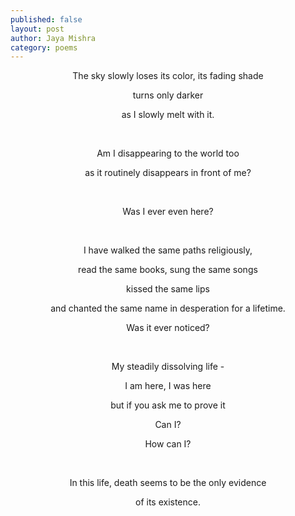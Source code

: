 ```yaml
---
published: false
layout: post
author: Jaya Mishra
category: poems
---
```

<p style="text-align: center;">The sky slowly loses its color, its fading shade</p>
<p style="text-align: center;">turns only darker</p>
<p style="text-align: center;">as I slowly melt with it.</p>
<p style="text-align: center;">&nbsp;</p>
<p style="text-align: center;">Am I disappearing to the world too</p>
<p style="text-align: center;">as it routinely disappears in front of me?</p>
<p style="text-align: center;">&nbsp;</p>
<p style="text-align: center;">Was I ever even here?</p>
<p style="text-align: center;">&nbsp;</p>
<p style="text-align: center;">I have walked the same paths religiously,</p>
<p style="text-align: center;">read the same books, sung the same songs</p>
<p style="text-align: center;">kissed the same lips</p>
<p style="text-align: center;">and chanted the same name in desperation for a lifetime.</p>
<p style="text-align: center;">Was it ever noticed?</p>
<p style="text-align: center;">&nbsp;</p>
<p style="text-align: center;">My steadily dissolving life -</p>
<p style="text-align: center;">I am here, I was here</p>
<p style="text-align: center;">but if you ask me to prove it</p>
<p style="text-align: center;">Can I?</p>
<p style="text-align: center;">How can I?</p>
<p style="text-align: center;">&nbsp;</p>
<p style="text-align: center;">In this life, death seems to be the only evidence</p>
<p style="text-align: center;">of its existence.</p>